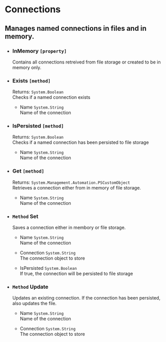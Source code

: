 # Connections
## Manages named connections in files and in memory.

- ### InMemory `[property]`
    Contains all connections retreived from file storage or created to be in memory only.
- ### Exists `[method]`
    Returns: `System.Boolean`  
    Checks if a named connection exists  
    - Name `System.String`  
        Name of the connection

- ### IsPersisted `[method]`
    Returns: `System.Boolean`  
    Checks if a named connection has been persisted to file storage  
    - Name `System.String`  
        Name of the connection

- ### Get `[method]`
    Returns: `System.Management.Automation.PSCustomObject`  
    Retrieves a connection either from in memory of file storage.  
    - Name `System.String`  
        Name of the connection

- ### `Method` Set
    Saves a connection either in membory or file storage.  
    - Name `System.String`  
        Name of the connection

    - Connection `System.String`  
        The connection object to store

    - IsPersisted `System.Boolean`  
        If true, the connection will be persisted to file storage

- ### `Method` Update
    Updates an existing connection. If the connection has been persisted, also updates the file.  
    - Name `System.String`  
        Name of the connection

    - Connection `System.String`  
        The connection object to store

